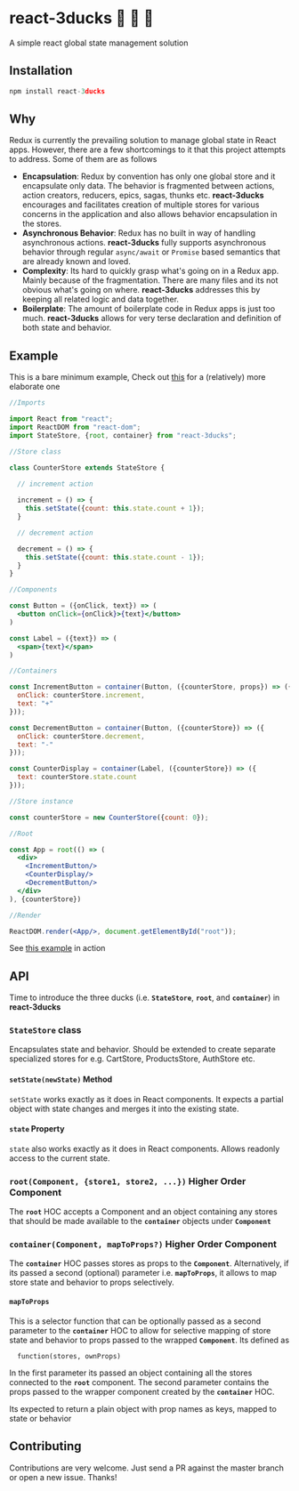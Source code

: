 # react-3ducks :duck: :hatched_chick: :hatching_chick:
A simple react global state management solution

## Installation
```js
npm install react-3ducks
```

## Why

Redux is currently the prevailing solution to manage global state in React apps. However, there are a few shortcomings to it that this project attempts to address. Some of them are as follows

- **Encapsulation**: Redux by convention has only one global store and it encapsulate only data. The behavior is fragmented between actions, action creators, reducers, epics, sagas, thunks etc. **react-3ducks** encourages and facilitates creation of multiple stores for various concerns in the application and also allows behavior encapsulation in the stores.
- **Asynchronous Behavior**: Redux has no built in way of handling asynchronous actions. **react-3ducks** fully supports asynchronous behavior through regular ```async/await``` or ```Promise``` based semantics that are already known and loved.
- **Complexity**: Its hard to quickly grasp what's going on in a Redux app. Mainly because of the fragmentation. There are many files and its not obvious what's going on where. **react-3ducks** addresses this by keeping all related logic and data together. 
- **Boilerplate**: The amount of boilerplate code in Redux apps is just too much. **react-3ducks** allows for very terse declaration and definition of both state and behavior.

## Example

This is a bare minimum example, Check out [this](https://stackblitz.com/github/smakazmi/react-3ducks/tree/master/examples/todos) for a (relatively) more elaborate one

```jsx
//Imports

import React from "react";
import ReactDOM from "react-dom";
import StateStore, {root, container} from "react-3ducks";

//Store class

class CounterStore extends StateStore {
  
  // increment action

  increment = () => {
    this.setState({count: this.state.count + 1});
  }

  // decrement action

  decrement = () => {
    this.setState({count: this.state.count - 1});
  }
}

//Components

const Button = ({onClick, text}) => (
  <button onClick={onClick}>{text}</button>
)

const Label = ({text}) => (
  <span>{text}</span>
)

//Containers

const IncrementButton = container(Button, ({counterStore, props}) => ({
  onClick: counterStore.increment,
  text: "+"
}));

const DecrementButton = container(Button, ({counterStore}) => ({
  onClick: counterStore.decrement,
  text: "-"
}));

const CounterDisplay = container(Label, ({counterStore}) => ({
  text: counterStore.state.count
}));

//Store instance

const counterStore = new CounterStore({count: 0});

//Root

const App = root(() => (
  <div>
    <IncrementButton/>
    <CounterDisplay/>
    <DecrementButton/>
  </div>
), {counterStore})

//Render

ReactDOM.render(<App/>, document.getElementById("root"));
```
See [this example](https://stackblitz.com/github/smakazmi/react-3ducks/tree/master/examples/counter) in action

## API

Time to introduce the three ducks (i.e. **```StateStore```**, **```root```**, and **```container```**)  in **react-3ducks**

### ```StateStore``` class
Encapsulates state and behavior. Should be extended to create separate specialized stores for e.g. CartStore, ProductsStore, AuthStore etc.

#### ```setState(newState)``` Method
```setState``` works exactly as it does in React components. It expects a partial object with state changes and merges it into the existing state.

#### ```state``` Property
```state``` also works exactly as it does in React components. Allows readonly access to the current state.

### ```root(Component, {store1, store2, ...})``` Higher Order Component
The **```root```** HOC accepts a Component and an object containing any stores that should be made available to the **```container```** objects under **```Component```**

### ```container(Component, mapToProps?)``` Higher Order Component
The **```container```** HOC passes stores as props to the **```Component```**. Alternatively, if its passed a second (optional) parameter i.e. **```mapToProps```**, it allows to map store state and behavior to props selectively.

#### ```mapToProps``` 
This is a selector function that can be optionally passed as a second parameter to the **```container```** HOC to allow for selective mapping of store state and behavior to props passed to the wrapped **```Component```**. Its defined as 

```
  function(stores, ownProps)
```
In the first parameter its passed an object containing all the stores connected to the **```root```** component. The second parameter contains the props passed to the wrapper component created by the **```container```** HOC.

Its expected to return a plain object with prop names as keys, mapped to state or behavior

## Contributing
Contributions are very welcome. Just send a PR against the master branch or open a new issue. Thanks!

